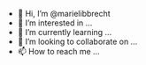 - 👋 Hi, I’m @marielibbrecht
- 👀 I’m interested in ...
- 🌱 I’m currently learning ...
- 💞️ I’m looking to collaborate on ...
- 📫 How to reach me ...

<!---
marielibbrecht/marielibbrecht is a ✨ special ✨ repository because its `README.md` (this file) appears on your GitHub profile.
You can click the Preview link to take a look at your changes.
--->
